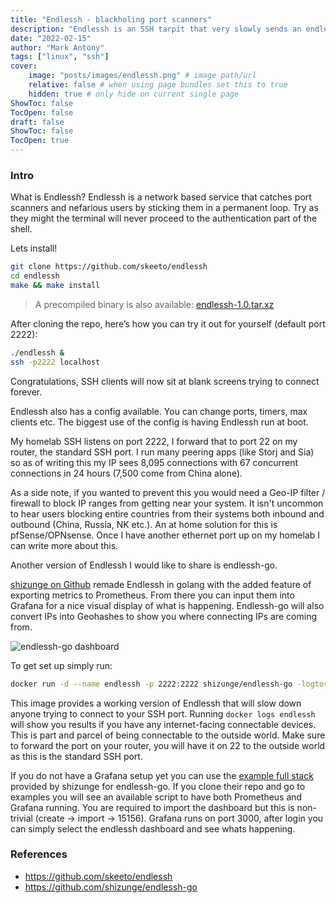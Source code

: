 ```yaml
---
title: "Endlessh - blackholing port scanners"
description: "Endlessh is an SSH tarpit that very slowly sends an endless, random SSH banner."
date: "2022-02-15"
author: "Mark Antony"
tags: ["linux", "ssh"]
cover:
    image: "posts/images/endlessh.png" # image path/url
    relative: false # when using page bundles set this to true
    hidden: true # only hide on current single page
ShowToc: false
TocOpen: false
draft: false
ShowToc: false
TocOpen: true
---
```


### Intro

What is Endlessh? Endlessh is a network based service that catches port scanners and nefarious users by sticking them in a permanent loop. Try as they might the terminal will never proceed to the authentication part of the shell.

Lets install!

```bash
git clone https://github.com/skeeto/endlessh
cd endlessh
make && make install
```

 > A precompiled binary is also available: [endlessh-1.0.tar.xz](https://github.com/skeeto/endlessh/releases/download/1.0/endlessh-1.0.tar.xz)

After cloning the repo, here’s how you can try it out for yourself (default port 2222):

```bash
./endlessh &
ssh -p2222 localhost
```

Congratulations, SSH clients will now sit at blank screens trying to connect forever.

Endlessh also has a config available. You can change ports, timers, max clients etc. The biggest use of the config is having Endlessh run at boot.

My homelab SSH listens on port 2222, I forward that to port 22 on my router, the standard SSH port. I run many peering apps (like Storj and Sia) so as of writing this my IP sees 8,095 connections with 67 concurrent connections in 24 hours (7,500 come from China alone).

As a side note, if you wanted to prevent this you would need a Geo-IP filter / firewall to block IP ranges from getting near your system. It isn't uncommon to hear users blocking entire countries from their systems both inbound and outbound (China, Russia, NK etc.). An at home solution for this is pfSense/OPNsense. Once I have another ethernet port up on my homelab I can write more about this.

Another version of Endlessh I would like to share is endlessh-go.

[shizunge on Github](https://github.com/shizunge) remade Endlessh in golang with the added feature of exporting metrics to Prometheus. From there you can input them into Grafana for a nice visual display of what is happening. Endlessh-go will also convert IPs into Geohashes to show you where connecting IPs are coming from.

![endlessh-go dashboard](https://raw.githubusercontent.com/shizunge/endlessh-go/master/dashboard/screenshot.png)

To get set up simply run:

```bash
docker run -d --name endlessh -p 2222:2222 shizunge/endlessh-go -logtostderr -v=1
```

This image provides a working version of Endlessh that will slow down anyone trying to connect to your SSH port. Running ```docker logs endlessh``` will show you results if you have any internet-facing connectable devices. This is part and parcel of being connectable to the outside world.  Make sure to forward the port on your router, you will have it on 22 to the outside world as this is the standard SSH port.

If you do not have a Grafana setup yet you can use the [example full stack](https://github.com/shizunge/endlessh-go/blob/master/examples/README.md) provided by shizunge for endlessh-go. If you clone their repo and go to examples you will see an available script to have both Prometheus and Grafana running. You are required to import the dashboard but this is non-trivial (create -> import -> 15156). Grafana runs on port 3000, after login you can simply select the endlessh dashboard and see whats happening.

### References

* <https://github.com/skeeto/endlessh>
* <https://github.com/shizunge/endlessh-go>
